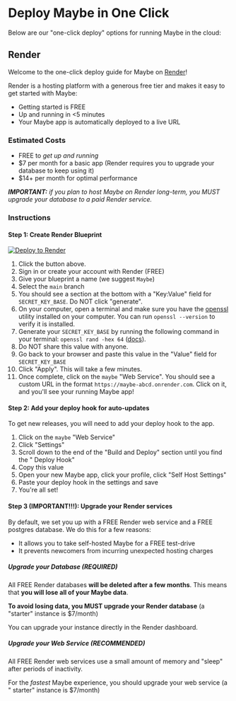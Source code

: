 # Deploy Maybe in One Click

Below are our "one-click deploy" options for running Maybe in the cloud:

## Render

Welcome to the one-click deploy guide for Maybe on [Render](https://render.com/)!

Render is a hosting platform with a generous free tier and makes it easy to get
started with Maybe:

- Getting started is FREE
- Up and running in <5 minutes
- Your Maybe app is automatically deployed to a live URL

### Estimated Costs

- FREE to _get up and running_
- $7 per month for a basic app (Render requires you to upgrade your database to
  keep using it)
- $14+ per month for optimal performance

_**IMPORTANT:** if you plan to host Maybe on Render long-term, you MUST upgrade
your database to a paid Render service._

### Instructions

#### Step 1: Create Render Blueprint

<a href="https://render.com/deploy?repo=https://github.com/joinplank/prosperity">
<img src="https://render.com/images/deploy-to-render-button.svg" alt="Deploy to Render" />
</a>

1. Click the button above.
2. Sign in or create your account with Render (FREE)
3. Give your blueprint a name (we suggest `Maybe`)
4. Select the `main` branch
5. You should see a section at the bottom with a "Key:Value" field
   for `SECRET_KEY_BASE`. Do NOT click "generate".
6. On your computer, open a terminal and make sure you have
   the [openssl](https://github.com/openssl/openssl) utility installed on your
   computer. You can run `openssl --version` to verify it is installed.
7. Generate your `SECRET_KEY_BASE` by running the following command in your
   terminal: `openssl rand -hex 64` ([docs](https://www.openssl.org/docs/man1.1.1/man1/rand.html)).
8. Do NOT share this value with anyone.
9. Go back to your browser and paste this value in the "Value" field
   for `SECRET_KEY_BASE`
10. Click "Apply". This will take a few minutes.
11. Once complete, click on the `maybe` "Web Service". You should see a custom
    URL in the format `https://maybe-abcd.onrender.com`. Click on it, and you'll
    see your running Maybe app!

#### Step 2: Add your deploy hook for auto-updates

To get new releases, you will need to add your deploy hook to the app.

1. Click on the `maybe` "Web Service"
2. Click "Settings"
3. Scroll down to the end of the "Build and Deploy" section until you find the "
   Deploy Hook"
4. Copy this value
5. Open your new Maybe app, click your profile, click "Self Host Settings"
6. Paste your deploy hook in the settings and save
7. You're all set!

#### Step 3 (IMPORTANT!!!): Upgrade your Render services

By default, we set you up with a FREE Render web service and a FREE postgres
database. We do this for a few reasons:

- It allows you to take self-hosted Maybe for a FREE test-drive
- It prevents newcomers from incurring unexpected hosting charges

##### Upgrade your Database (REQUIRED)

All FREE Render databases **will be deleted after a few months**. This means
that **you will lose all of your Maybe data**.

**To avoid losing data, you MUST upgrade your Render database** (a "starter"
instance is $7/month)

You can upgrade your instance directly in the Render dashboard.

##### Upgrade your Web Service (RECOMMENDED)

All FREE Render web services use a small amount of memory and "sleep" after
periods of inactivity.

For the _fastest_ Maybe experience, you should upgrade your web service (a "
starter" instance is $7/month)
